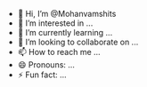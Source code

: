 - 👋 Hi, I’m @Mohanvamshits
- 👀 I’m interested in ...
- 🌱 I’m currently learning ...
- 💞️ I’m looking to collaborate on ...
- 📫 How to reach me ...
- 😄 Pronouns: ...
- ⚡ Fun fact: ...

<!---
Mohanvamshits/Mohanvamshits is a ✨ special ✨ repository because its `README.md` (this file) appears on your GitHub profile.
You can click the Preview link to take a look at your changes.
--->
